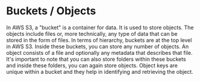 # Buckets / Objects

In AWS S3, a "bucket" is a container for data. It is used to store objects. The objects include files or, more technically, any type of data that can be stored in the form of files. In terms of hierarchy, buckets are at the top level in AWS S3. Inside these buckets, you can store any number of objects. An object consists of a file and optionally any metadata that describes that file. It's important to note that you can also store folders within these buckets and inside these folders, you can again store objects. Object keys are unique within a bucket and they help in identifying and retrieving the object.
